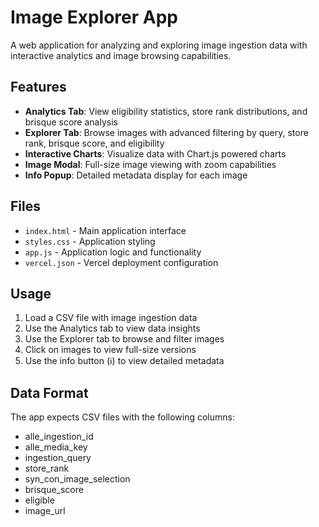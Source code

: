 # Image Explorer App

A web application for analyzing and exploring image ingestion data with interactive analytics and image browsing capabilities.

## Features

- **Analytics Tab**: View eligibility statistics, store rank distributions, and brisque score analysis
- **Explorer Tab**: Browse images with advanced filtering by query, store rank, brisque score, and eligibility
- **Interactive Charts**: Visualize data with Chart.js powered charts
- **Image Modal**: Full-size image viewing with zoom capabilities
- **Info Popup**: Detailed metadata display for each image

## Files

- `index.html` - Main application interface
- `styles.css` - Application styling
- `app.js` - Application logic and functionality
- `vercel.json` - Vercel deployment configuration

## Usage

1. Load a CSV file with image ingestion data
2. Use the Analytics tab to view data insights
3. Use the Explorer tab to browse and filter images
4. Click on images to view full-size versions
5. Use the info button (ℹ️) to view detailed metadata

## Data Format

The app expects CSV files with the following columns:
- alle_ingestion_id
- alle_media_key
- ingestion_query
- store_rank
- syn_con_image_selection
- brisque_score
- eligible
- image_url 